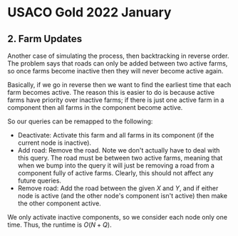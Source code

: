 # USACO Gold 2022 January

## 2. Farm Updates

Another case of simulating the process, then backtracking in reverse order. The problem says that roads can only be added between two active farms, so once farms become inactive then they will never become active again.

Basically, if we go in reverse then we want to find the earliest time that each farm becomes active. The reason this is easier to do is because active farms have priority over inactive farms; if there is just one active farm in a component then all farms in the component become active.

So our queries can be remapped to the following:
 - Deactivate: Activate this farm and all farms in its component (if the current node is inactive).
 - Add road: Remove the road. Note we don't actually have to deal with this query. The road must be between two active farms, meaning that when we bump into the query it will just be removing a road from a component fully of active farms. Clearly, this should not affect any future queries. 
 - Remove road: Add the road between the given $X$ and $Y$, and if either node is active (and the other node's component isn't active) then make the other component active.

We only activate inactive components, so we consider each node only one time. Thus, the runtime is $O(N+Q)$.
